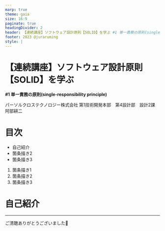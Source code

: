 ```yaml
---
marp: true
theme: gaia
size: 16:9
paginate: true
headingDivider: 2
header: 【連続講座】ソフトウェア設計原則【SOLID】を学ぶ #1 単一責務の原則(single-responsibility principle)
footer: 2023 @juraruming
style: |
---
```

# 【連続講座】ソフトウェア設計原則【SOLID】を学ぶ
**#1 単一責務の原則(single-responsibility principle)**

パーソルクロステクノロジー株式会社
第1技術開発本部　第4設計部　設計2課　阿部耕二

<!--
_class: lead
_paginate: false
_header: ""
-->

# 目次
- 自己紹介
- 箇条描き2
- 箇条描き3
1. 箇条描き1
1. 箇条描き2
1. 箇条描き3

<!--
_header: ""
_footer: "" 
-->

# 自己紹介

---

ご清聴ありがとうございました🙇